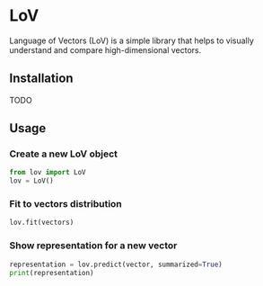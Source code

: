 # LoV

Language of Vectors (LoV) is a simple library that helps to visually understand and compare high-dimensional vectors.

## Installation
TODO

## Usage
### Create a new LoV object
```python
from lov import LoV
lov = LoV()
```

### Fit to vectors distribution
```python
lov.fit(vectors)
```

### Show representation for a new vector
```python
representation = lov.predict(vector, summarized=True)
print(representation)
```